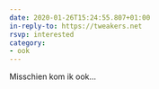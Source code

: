 ```yaml
---
date: 2020-01-26T15:24:55.807+01:00
in-reply-to: https://tweakers.net
rsvp: interested
category:
- ook
---
```

Misschien kom ik ook...
